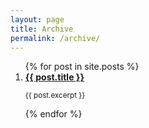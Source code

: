 ```yaml
---
layout: page
title: Archive
permalink: /archive/
---
```


<div class="posts">
<ol>
  {% for post in site.posts %}
      <li>
        <strong><a href="{{ site.baseurl }}{{ post.url }}">{{ post.title }}</a></strong>
        <p><small>{{ post.excerpt }}</small></p>
      </li>
  {% endfor %}
  </ol>
</div>
